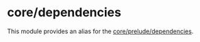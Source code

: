 # core/dependencies

This module provides an alias for the [core/prelude/dependencies](src_core_prelude_dependencies_index.html).
